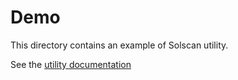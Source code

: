 # Demo

This directory contains an example of Solscan utility.

See the [utility documentation](https://github.com/khulnasoft-lab/solscan/wiki/Adding-a-new-utility)

